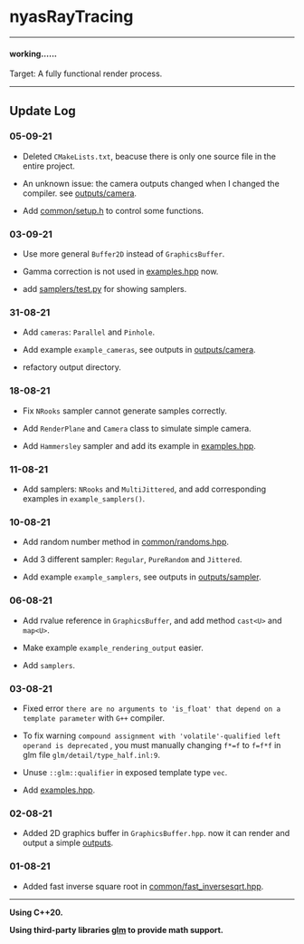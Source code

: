 # nyasRayTracing

---

#### working......

Target: A fully functional render process.

---

## Update Log

### 05-09-21

+ Deleted `CMakeLists.txt`, beacuse there is only one source file in the entire project.

+ An unknown issue: the camera outputs changed when I changed the compiler. see [outputs/camera](https://github.com/nyasyamorina/nyasRayTracing/tree/master/outputs/camera).

+ Add [common/setup.h](https://github.com/nyasyamorina/nyasRayTracing/blob/master/common/setup.h) to control some functions.

### 03-09-21

+ Use more general `Buffer2D` instead of `GraphicsBuffer`.

+ Gamma correction is not used in [examples.hpp](https://github.com/nyasyamorina/nyasRayTracing/blob/master/examples.hpp) now.

+ add [samplers/test.py](https://github.com/nyasyamorina/nyasRayTracing/blob/master/samplers/test.py) for showing samplers.

### 31-08-21

+ Add `cameras`: `Parallel` and `Pinhole`.

+ Add example `example_cameras`, see outputs in [outputs/camera](https://github.com/nyasyamorina/nyasRayTracing/tree/master/outputs/camera).

+ refactory output directory.

### 18-08-21

+ Fix `NRooks` sampler cannot generate samples correctly.

+ Add `RenderPlane` and `Camera` class to simulate simple camera.

+ Add `Hammersley` sampler and add its example in [examples.hpp](https://github.com/nyasyamorina/nyasRayTracing/blob/master/examples.hpp).

### 11-08-21

+ Add samplers: `NRooks` and `MultiJittered`, and add corresponding examples in `example_samplers()`.

### 10-08-21

+ Add random number method in [common/randoms.hpp](https://github.com/nyasyamorina/nyasRayTracing/blob/master/common/randoms.hpp).

+ Add 3 different sampler: `Regular`, `PureRandom` and `Jittered`.

+ Add example `example_samplers`, see outputs in [outputs/sampler](https://github.com/nyasyamorina/nyasRayTracing/tree/master/outputs/sampler).

### 06-08-21

+ Add rvalue reference in `GraphicsBuffer`, and add method `cast<U>` and `map<U>`.

+ Make example `example_rendering_output` easier.

+ Add `samplers`.

### 03-08-21

+ Fixed error `there are no arguments to 'is_float' that depend on a template parameter` with `G++` compiler.

+ To fix warning `compound assignment with 'volatile'-qualified left operand is deprecated`
, you must manually changing `f*=f` to `f=f*f` in glm file `glm/detail/type_half.inl:9`.

+ Unuse `::glm::qualifier` in exposed template type `vec`.

+ Add [examples.hpp](https://github.com/nyasyamorina/nyasRayTracing/blob/master/examples.hpp).

### 02-08-21

+ Added 2D graphics buffer in `GraphicsBuffer.hpp`. now it can render and output a simple [outputs](https://github.com/nyasyamorina/nyasRayTracing/tree/master/outputs).

### 01-08-21

+ Added fast inverse square root in [common/fast_inversesqrt.hpp](https://github.com/nyasyamorina/nyasRayTracing/blob/master/common/fast_inversesqrt.hpp).

---

**Using C++20.**

**Using third-party libraries [glm](https://github.com/g-truc/glm) to provide math support.**

